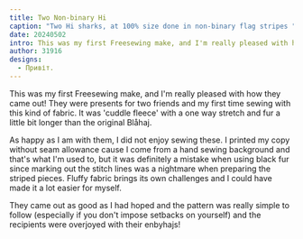 ```yaml
---
title: Two Non-binary Hi
caption: "Two Hi sharks, at 100% size done in non-binary flag stripes "
date: 20240502
intro: This was my first Freesewing make, and I'm really pleased with how they came out!
author: 31916
designs:
  - Привіт.
---
```


This was my first Freesewing make, and I'm really pleased with how they came out!
They were presents for two friends and my first time sewing with this kind of fabric. It was 'cuddle fleece' with a one way stretch and fur a little bit longer than the original Blåhaj.

As happy as I am with them, I did not enjoy sewing these. I printed my copy without seam allowance cause I come from a hand sewing background and that's what I'm used to, but it was definitely a mistake when using black fur since marking out the stitch lines was a nightmare when preparing the striped pieces. Fluffy fabric brings its own challenges and I could have made it a lot easier for myself.

They came out as good as I had hoped and the pattern was really simple to follow (especially if you don't impose setbacks on yourself) and the recipients were overjoyed with their enbyhajs!
